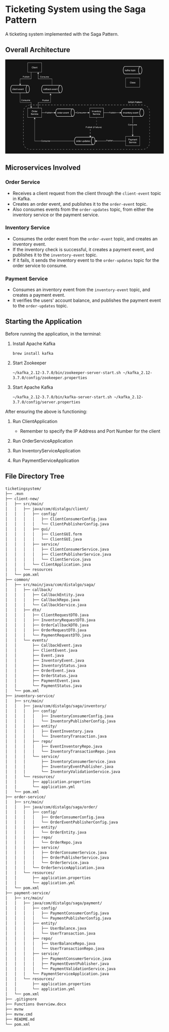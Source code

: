 # Ticketing System using the Saga Pattern

A ticketing system implemented with the Saga Pattern.

## Overall Architecture

![Implementation Architecture](https://github.com/mwwl/ticketingsystem/blob/60e556347ea0131e51426367c4c560f2d6a9ad92/SAGA_architecture.png)


## Microservices Involved

### Order Service
- Receives a client request from the client through the `client-event` topic in Kafka. 
- Creates an order event, and publishes it to the `order-event` topic.
- Also consumes events from the `order-updates` topic, from either the inventory service or the payment service.

### Inventory Service
- Consumes the order event from the `order-event` topic, and creates an inventory event.
- If the inventory check is successful, it creates a payment event, and publishes it to the `inventory-event` topic.
- If it fails, it sends the inventory event to the `order-updates` topic for the order service to consume.

### Payment Service
- Consumes an inventory event from the `inventory-event` topic, and creates a payment event.
- It verifies the users' account balance, and publishes the payment event to the `order-updates` topic.





## Starting the Application
Before running the application, in the terminal:
1. Install Apache Kafka
    ```shell
    brew install kafka
    ```
2. Start Zookeeper
    ```shell
    ~/kafka_2.12-3.7.0/bin/zookeeper-server-start.sh ~/kafka_2.12-3.7.0/config/zookeeper.properties
    ```
3. Start Apache Kafka
    ```shell
    ~/kafka_2.12-3.7.0/bin/kafka-server-start.sh ~/kafka_2.12-3.7.0/config/server.properties
    ```

After ensuring the above is functioning:
1. Run ClientApplication
    - Remember to specify the IP Address and Port Number for the client

2. Run OrderServiceApplication
3. Run InventoryServiceApplication
4. Run PaymentServiceApplication

## File Directory Tree
```
ticketingsystem/
├── .mvn
├── client-new/
│   ├── src/main/
│   │   ├── java/com/distalgo/client/
│   │   │   ├── config/
│   │   │   │   ├── ClientConsumerConfig.java
│   │   │   │   └── ClientPublisherConfig.java
│   │   │   ├── gui/
│   │   │   │   ├── ClientGUI.form
│   │   │   │   └── ClientGUI.java
│   │   │   ├── service/
│   │   │   │   ├── ClientConsumerService.java
│   │   │   │   ├── ClientPublisherService.java
│   │   │   │   └── ClientService.java
│   │   │   └── ClientApplication.java
│   │   └── resources
│   └── pom.xml
├── common/
│   ├── src/main/java/com/distalgo/saga/
│   │   ├── callback/
│   │   │   ├── CallbackEntity.java
│   │   │   ├── CallbackRepo.java
│   │   │   └── CallbackService.java
│   │   ├── dto/
│   │   │   ├── ClientRequestDTO.java
│   │   │   ├── InventoryRequestDTO.java
│   │   │   ├── OrderCallbackDTO.java
│   │   │   ├── OrderRequestDTO.java
│   │   │   └── PaymentRequestDTO.java
│   │   └── events/
│   │       ├── CallbackEvent.java
│   │       ├── ClientEvent.java
│   │       ├── Event.java
│   │       ├── InventoryEvent.java
│   │       ├── InventoryStatus.java
│   │       ├── OrderEvent.java
│   │       ├── OrderStatus.java
│   │       ├── PaymentEvent.java
│   │       └── PaymentStatus.java
│   └── pom.xml
├── inventory-service/
│   ├── src/main/
│   │   ├── java/com/distalgo/saga/inventory/
│   │   │   ├── config/
│   │   │   │   ├── InventoryConsumerConfig.java
│   │   │   │   └── InventoryPublisherConfig.java
│   │   │   ├── entity/
│   │   │   │   ├── EventInventory.java
│   │   │   │   └── InventoryTransaction.java
│   │   │   ├── repo/
│   │   │   │   ├── EventInventoryRepo.java
│   │   │   │   └── InventoryTransactionRepo.java
│   │   │   └── service/
│   │   │       ├── InventoryConsumerService.java
│   │   │       ├── InventoryEventPublisher.java
│   │   │       └── InventoryValidationService.java
│   │   └── resources/
│   │       ├── application.properties
│   │       └── application.yml
│   └── pom.xml
├── order-service/
│   ├── src/main/
│   │   ├── java/com/distalgo/saga/order/
│   │   │   ├── config/
│   │   │   │   ├── OrderConsumerConfig.java
│   │   │   │   └── OrderEventPublisherConfig.java
│   │   │   ├── entity/
│   │   │   │   └── OrderEntity.java
│   │   │   ├── repo/
│   │   │   │   └── OrderRepo.java
│   │   │   ├── service/
│   │   │   │   ├── OrderConsumerService.java
│   │   │   │   ├── OrderPublisherService.java
│   │   │   │   └── OrderService.java
│   │   │   └── OrderServiceApplication.java
│   │   └── resources/
│   │       ├── application.properties
│   │       └── application.yml
│   └── pom.xml
├── payment-service/
│   ├── src/main/
│   │   ├── java/com/distalgo/saga/payment/
│   │   │   ├── config/
│   │   │   │   ├── PaymentConsumerConfig.java
│   │   │   │   └── PaymentPublisherConfig.java
│   │   │   ├── entity/
│   │   │   │   ├── UserBalance.java
│   │   │   │   └── UserTransaction.java
│   │   │   ├── repo/
│   │   │   │   ├── UserBalanceRepo.java
│   │   │   │   └── UserTransactionRepo.java
│   │   │   ├── service/
│   │   │   │   ├── PaymentConsumerService.java
│   │   │   │   ├── PaymentEventPublisher.java
│   │   │   │   └── PaymentValidationService.java
│   │   │   └── PaymentServiceApplication.java
│   │   └── resources/
│   │       ├── application.properties
│   │       └── application.yml
│   └── pom.xml
├── .gitignore
├── Functions Overview.docx
├── mvnw
├── mvnw.cmd
├── README.md
└── pom.xml
```
